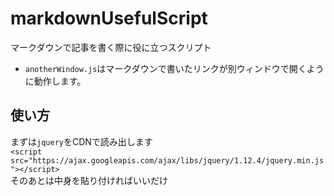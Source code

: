 # markdownUsefulScript
マークダウンで記事を書く際に役に立つスクリプト

- `anotherWindow.js`はマークダウンで書いたリンクが別ウィンドウで開くように動作します。

## 使い方

まずは`jquery`をCDNで読み出します  
`<script src="https://ajax.googleapis.com/ajax/libs/jquery/1.12.4/jquery.min.js"></script>`  
そのあとは中身を貼り付ければいいだけ
